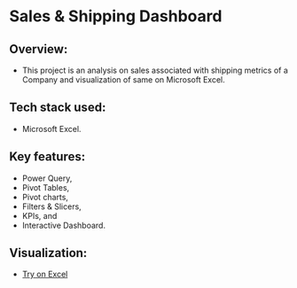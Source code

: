 # Sales & Shipping Dashboard


## Overview:
- This project is an analysis on sales associated with shipping metrics of a Company and visualization of same on Microsoft Excel.

## Tech stack used: 
- Microsoft Excel.

## Key features: 
- Power Query, 
- Pivot Tables, 
- Pivot charts, 
- Filters & Slicers, 
- KPIs, and 
- Interactive Dashboard.

## Visualization:
- [Try on Excel](https://1drv.ms/x/s!AoYXxnWNsN6jlEY_9g0yWTOm9w_x?e=i89sjK)
